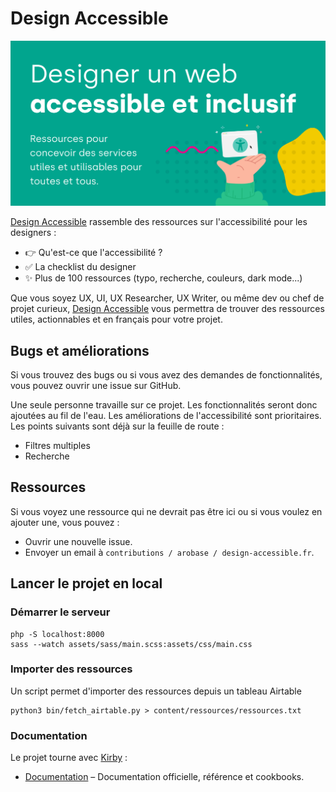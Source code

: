 # Design Accessible

[![Design Accessible](https://raw.githubusercontent.com/astranchet/design-accessible/main/content/og.png)](https://design-accessible.fr/)

[Design Accessible](https://design-accessible.fr/) rassemble des ressources sur l'accessibilité pour les designers : 
- 👉 Qu'est-ce que l'accessibilité ?
- ✅ La checklist du designer
- ✨ Plus de 100 ressources (typo, recherche, couleurs, dark mode...)

Que vous soyez UX, UI, UX Researcher, UX Writer, ou même dev ou chef de projet curieux, [Design Accessible](https://design-accessible.fr/) vous permettra de trouver des ressources utiles, actionnables et en français pour votre projet.

## Bugs et améliorations

Si vous trouvez des bugs ou si vous avez des demandes de fonctionnalités, vous pouvez ouvrir une issue sur GitHub.

Une seule personne travaille sur ce projet. Les fonctionnalités seront donc ajoutées au fil de l'eau. Les améliorations de l'accessibilité sont prioritaires. Les points suivants sont déjà sur la feuille de route :

* Filtres multiples
* Recherche

## Ressources

Si vous voyez une ressource qui ne devrait pas être ici ou si vous voulez en ajouter une, vous pouvez : 
- Ouvrir une nouvelle issue.
- Envoyer un email à `contributions / arobase / design-accessible.fr`.

## Lancer le projet en local

### Démarrer le serveur

```
php -S localhost:8000
sass --watch assets/sass/main.scss:assets/css/main.css
```

### Importer des ressources

Un script permet d'importer des ressources depuis un tableau Airtable 

```
python3 bin/fetch_airtable.py > content/ressources/ressources.txt
```

### Documentation

Le projet tourne avec [Kirby](https://getkirby.com) :
- [Documentation](https://getkirby.com/docs/guide) – Documentation officielle, référence et cookbooks.
